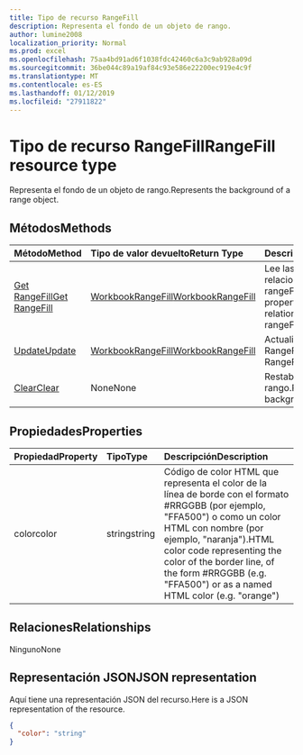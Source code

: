 ```yaml
---
title: Tipo de recurso RangeFill
description: Representa el fondo de un objeto de rango.
author: lumine2008
localization_priority: Normal
ms.prod: excel
ms.openlocfilehash: 75aa4bd91ad6f1038fdc42460c6a3c9ab928a09d
ms.sourcegitcommit: 36be044c89a19af84c93e586e22200ec919e4c9f
ms.translationtype: MT
ms.contentlocale: es-ES
ms.lasthandoff: 01/12/2019
ms.locfileid: "27911822"
---
```

# <a name="rangefill-resource-type"></a><span data-ttu-id="c8292-103">Tipo de recurso RangeFill</span><span class="sxs-lookup"><span data-stu-id="c8292-103">RangeFill resource type</span></span>

<span data-ttu-id="c8292-104">Representa el fondo de un objeto de rango.</span><span class="sxs-lookup"><span data-stu-id="c8292-104">Represents the background of a range object.</span></span>


## <a name="methods"></a><span data-ttu-id="c8292-105">Métodos</span><span class="sxs-lookup"><span data-stu-id="c8292-105">Methods</span></span>

| <span data-ttu-id="c8292-106">Método</span><span class="sxs-lookup"><span data-stu-id="c8292-106">Method</span></span>           | <span data-ttu-id="c8292-107">Tipo de valor devuelto</span><span class="sxs-lookup"><span data-stu-id="c8292-107">Return Type</span></span>    |<span data-ttu-id="c8292-108">Descripción</span><span class="sxs-lookup"><span data-stu-id="c8292-108">Description</span></span>|
|:---------------|:--------|:----------|
|[<span data-ttu-id="c8292-109">Get RangeFill</span><span class="sxs-lookup"><span data-stu-id="c8292-109">Get RangeFill</span></span>](../api/rangefill-get.md) | [<span data-ttu-id="c8292-110">WorkbookRangeFill</span><span class="sxs-lookup"><span data-stu-id="c8292-110">WorkbookRangeFill</span></span>](rangefill.md) |<span data-ttu-id="c8292-111">Lee las propiedades y relaciones del objeto rangeFill.</span><span class="sxs-lookup"><span data-stu-id="c8292-111">Read properties and relationships of rangeFill object.</span></span>|
|[<span data-ttu-id="c8292-112">Update</span><span class="sxs-lookup"><span data-stu-id="c8292-112">Update</span></span>](../api/rangefill-update.md) | [<span data-ttu-id="c8292-113">WorkbookRangeFill</span><span class="sxs-lookup"><span data-stu-id="c8292-113">WorkbookRangeFill</span></span>](rangefill.md)   |<span data-ttu-id="c8292-114">Actualiza el objeto RangeFill.</span><span class="sxs-lookup"><span data-stu-id="c8292-114">Update RangeFill object.</span></span> |
|[<span data-ttu-id="c8292-115">Clear</span><span class="sxs-lookup"><span data-stu-id="c8292-115">Clear</span></span>](../api/rangefill-clear.md)|<span data-ttu-id="c8292-116">None</span><span class="sxs-lookup"><span data-stu-id="c8292-116">None</span></span>|<span data-ttu-id="c8292-117">Restablece el fondo del rango.</span><span class="sxs-lookup"><span data-stu-id="c8292-117">Resets the range background.</span></span>|

## <a name="properties"></a><span data-ttu-id="c8292-118">Propiedades</span><span class="sxs-lookup"><span data-stu-id="c8292-118">Properties</span></span>
| <span data-ttu-id="c8292-119">Propiedad</span><span class="sxs-lookup"><span data-stu-id="c8292-119">Property</span></span>     | <span data-ttu-id="c8292-120">Tipo</span><span class="sxs-lookup"><span data-stu-id="c8292-120">Type</span></span>   |<span data-ttu-id="c8292-121">Descripción</span><span class="sxs-lookup"><span data-stu-id="c8292-121">Description</span></span>|
|:---------------|:--------|:----------|
|<span data-ttu-id="c8292-122">color</span><span class="sxs-lookup"><span data-stu-id="c8292-122">color</span></span>|<span data-ttu-id="c8292-123">string</span><span class="sxs-lookup"><span data-stu-id="c8292-123">string</span></span>|<span data-ttu-id="c8292-124">Código de color HTML que representa el color de la línea de borde con el formato #RRGGBB (por ejemplo, "FFA500") o como un color HTML con nombre (por ejemplo, "naranja").</span><span class="sxs-lookup"><span data-stu-id="c8292-124">HTML color code representing the color of the border line, of the form #RRGGBB (e.g. "FFA500") or as a named HTML color (e.g. "orange")</span></span>|

## <a name="relationships"></a><span data-ttu-id="c8292-125">Relaciones</span><span class="sxs-lookup"><span data-stu-id="c8292-125">Relationships</span></span>
<span data-ttu-id="c8292-126">Ninguno</span><span class="sxs-lookup"><span data-stu-id="c8292-126">None</span></span>


## <a name="json-representation"></a><span data-ttu-id="c8292-127">Representación JSON</span><span class="sxs-lookup"><span data-stu-id="c8292-127">JSON representation</span></span>

<span data-ttu-id="c8292-128">Aquí tiene una representación JSON del recurso.</span><span class="sxs-lookup"><span data-stu-id="c8292-128">Here is a JSON representation of the resource.</span></span>

<!--{
  "blockType": "resource",
  "optionalProperties": [],
  "baseType": "microsoft.graph.entity",
  "@odata.type": "microsoft.graph.workbookRangeFill"
}-->

```json
{
  "color": "string"
}

```

<!-- uuid: 8fcb5dbc-d5aa-4681-8e31-b001d5168d79
2015-10-25 14:57:30 UTC -->
<!-- {
  "type": "#page.annotation",
  "description": "RangeFill resource",
  "keywords": "",
  "section": "documentation",
  "tocPath": ""
}-->
